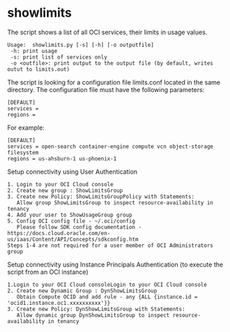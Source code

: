 # showlimits

The script shows a list of all OCI services, their limits in usage values.
```
Usage:  showlimits.py [-s] [-h] [-o outputfile]
 -h: print usage
 -s: print list of services only
 -o <outfile>: print output to the output file (by default, writes outut to limits.out)
```
The script is looking for a configuration file limits.conf located in the same directory. The configuration file must have the following parameters:

```
[DEFAULT]
services =
regions =
```

For example:
```
[DEFAULT]
services = open-search container-engine compute vcn object-storage filesystem
regions = us-ahsburn-1 us-phoenix-1
```

Setup connectivity using User Authentication
```
1. Login to your OCI Cloud console
2. Create new group : ShowLimitsGroup  
3. Create new Policy: ShowLimitsGroupPolicy with Statements:
   Allow group ShowLimitsGroup to inspect resource-availability in tenancy
4. Add your user to ShowUsageGroup group  
5. Config OCI config file - ~/.oci/config
   Please follow SDK config documentation - https://docs.cloud.oracle.com/en-us/iaas/Content/API/Concepts/sdkconfig.htm 
Steps 1-4 are not required for a user member of OCI Administrators group
```

Setup connectivity using Instance Principals Authentication (to execute the script from an OCI instance)
```
1.Login to your OCI Cloud consoleLogin to your OCI Cloud console
2. Create new Dynamic Group : DynShowLimitsGroup  
   Obtain Compute OCID and add rule - any {ALL {instance.id = 'ocid1.instance.oc1.xxxxxxxxxx'}}
3. Create new Policy: DynShowLimitsGroup with Statements:
   Allow dynamic group DynShowLimitsGroup to inspect resource-availability in tenancy
```


